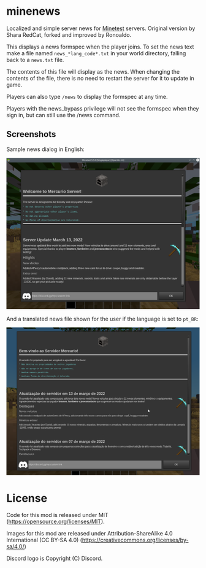 # minenews

Localized and simple server news for [Minetest](https://www.minetest.net/) servers.
Original version by Shara RedCat, forked and improved by Ronoaldo.

This displays a news formspec when the player joins. To set the news text
make a file named `news_*lang_code*.txt` in your world directory, falling back
to a `news.txt` file.

The contents of this file will display as the news. When changing the contents
of the file, there is no need to restart the server for it to update in game.

Players can also type `/news` to display the formspec at any time.

Players with the news\_bypass privilege will not see the formspec when they
sign in, but can still use the /news command.

## Screenshots

Sample news dialog in English:

![News in English](./img/news_en.png)

And a translated news file shown for the user if the language is set to `pt_BR`:

![News in Portuguese](./img/news_pt.png)

# License

Code for this mod is released under MIT (https://opensource.org/licenses/MIT).

Images for this mod are released under Attribution-ShareAlike 4.0 International (CC BY-SA 4.0) (https://creativecommons.org/licenses/by-sa/4.0/)

Discord logo is Copyright (C) Discord.